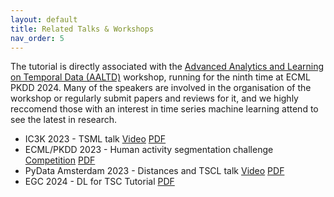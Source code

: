 ```yaml
---
layout: default
title: Related Talks & Workshops
nav_order: 5
---
```


The tutorial is directly associated with the [Advanced Analytics and Learning on Temporal Data (AALTD)](https://ecml-aaltd.github.io/aaltd2024/) workshop, running for the ninth time at ECML PKDD 2024. Many of the speakers are involved in the organisation of the workshop or regularly submit papers and reviews for it, and we highly reccomend those with an interest in time series machine learning attend to see the latest in research.

- IC3K 2023 - TSML talk [Video](https://vimeo.com/891085881?title=0&portrait=0) [PDF](https://github.com/aeon-toolkit/aeon-tutorials/blob/main/ECML-2024/RelatedTalks/KDIR2023.pdf)
- ECML/PKDD 2023 - Human activity segmentation challenge [Competition](https://ecml-aaltd.github.io/aaltd2023/challenge.html) [PDF](https://github.com/aeon-toolkit/aeon-tutorials/blob/main/ECML-2024/RelatedTalks/SegmentationChallenge-ECML2023.pdf)
- PyData Amsterdam 2023 - Distances and TSCL talk [Video](https://www.youtube.com/watch?v=O5cnKAUBKkg) [PDF](https://github.com/aeon-toolkit/aeon-tutorials/blob/main/ECML-2024/RelatedTalks/PyDataAmsterdam2023.pdf)
- EGC 2024 - DL for TSC Tutorial [PDF](https://github.com/aeon-toolkit/aeon-tutorials/blob/main/ECML-2024/RelatedTalks/EGC2024.pdf)
